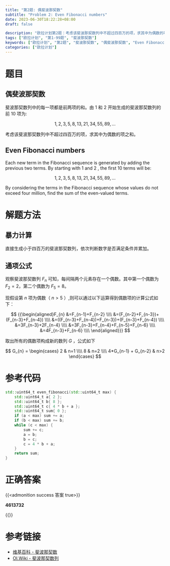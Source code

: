 ```yaml
---
title: "第2题: 偶斐波那契数"
subtitle: "Problem 2: Even Fibonacci numbers"
date: 2023-06-30T18:22:28+08:00
draft: false

description: "欧拉计划第2题：考虑该斐波那契数列中不超过四百万的项，求其中为偶数的项之和"
tags: ["欧拉计划", "第1-99题", "斐波那契数"]
keywords: ["欧拉计划", "第2题", "斐波那契数", "偶斐波那契数", "Even Fibonacci numbers"]
categories: ["欧拉计划"]
---
```

# 题目

## 偶斐波那契数

斐波那契数列中的每一项都是前两项的和。由 $1$ 和 $2$ 开始生成的斐波那契数列的前 $10$ 项为:

$$
1, 2, 3, 5, 8, 13, 21, 34, 55, 89, \ldots
$$

考虑该斐波那契数列中不超过四百万的项，求其中为偶数的项之和。

## Even Fibonacci numbers

Each new term in the Fibonacci sequence is generated by adding the previous two terms. By starting with $1$ and $2$ , the first $10$ terms will be:

$$
1, 2, 3, 5, 8, 13, 21, 34, 55, 89, \ldots
$$

By considering the terms in the Fibonacci sequence whose values do not exceed four million, find the sum of the even-valued terms.

# 解题方法

## 暴力计算

直接生成小于四百万的斐波那契数列，依次判断数字是否满足条件并累加。

## 通项公式

观察斐波那契数列 $F_{n}$ 可知，每间隔两个元素存在一个偶数。其中第一个偶数为 $F_{2}=2$，第二个偶数为 $F_{5}=8$。

现假设第 $n$ 项为偶数（ $n>5$ ）,则可以通过以下运算得到偶数项的计算公式如下：

$$
{{\begin{aligned}F_{n}
&=F_{n-1}+F_{n-2} \\\\
&=(F_{n-2}+F_{n-3})+(F_{n-3}+F_{n-4}) \\\\
&=((F_{n-3}+F_{n-4})+F_{n-3})+(F_{n-3}+F_{n-4}) \\\\
&=3F_{n-3}+2F_{n-4} \\\\
&=3F_{n-3}+F_{n-4}+F_{n-5}+F_{n-6} \\\\
&=4F_{n-3}+F_{n-6} \\\\
\end{aligned}}}
$$

取出所有的偶数项构成新的数列 $G$ ，公式如下

$$
G_{n} = \begin{cases}
    2 & n=1 \\\\
    8 & n=2 \\\\
    4*G_{n-1} + G_{n-2} & n>2
\end{cases}
$$

# 参考代码

```cpp
std::uint64_t even_fibonacci(std::uint64_t max) {
    std::uint64_t a{ 2 };
    std::uint64_t b{ 8 };
    std::uint64_t c{ 4 * b + a };
    std::uint64_t sum{ 0 };
    if (a < max) sum += a;
    if (b < max) sum += b;
    while (c < max) {
        sum += c;
        a = b;
        b = c;
        c = 4 * b + a;
    }
    return sum;
}
```

<div class="hide">

# 正确答案

{{<admonition success 答案 true>}}

**4613732**

{{</admonition >}}

</div>

# 参考链接

- [维基百科 - 斐波那契数](https://zh.wikipedia.org/wiki/%E6%96%90%E6%B3%A2%E9%82%A3%E5%A5%91%E6%95%B0)
- [OI.Wiki - 斐波那契数列](https://oi.wiki/math/combinatorics/fibonacci/)